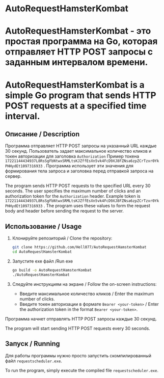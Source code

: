 


# AutoRequestHamsterKombat

# AutoRequestHamsterKombat - это простая программа на Go, которая отправляет HTTP POST запросы с заданным интервалом времени.

# AutoRequestHamsterKombat is a simple Go program that sends HTTP POST requests at a specified time interval.

## Описание / Description

Программа отправляет HTTP POST запросы на указанный URL каждые 30 секунд. Пользователь задает максимальное количество кликов и токен авторизации для заголовка `Authorization`  Пример токена `17221144434937L8RsSgFbNtwxSRMLtsKJZffEsXn5vk4FcD9XJ8FZNsa6zpZCrTzxr0YkPHHydEt1097316933` . Программа использует эти значения для формирования тела запроса и заголовка перед отправкой запроса на сервер.

The program sends HTTP POST requests to the specified URL every 30 seconds. The user specifies the maximum number of clicks and an authorization token for the `Authorization` header. Example token is `17221144434937L8RsSgFbNtwxSRMLtsKJZffEsXn5vk4FcD9XJ8FZNsa6zpZCrTzxr0YkPHHydEt1097316933` . The program uses these values ​​to form the request body and header before sending the request to the server.

## Использование / Usage

1. Клонируйте репозиторий / Clone the repository:

    ```bash
    git clone https://github.com/Hell077/AutoRequestHamsterKombat
    cd AutoRequestHamsterKombat
    ```

2. Запустите exe файл /Run exe 

    ```bash
    go build -o AutoRequestHamsterKombat
    ./AutoRequestHamsterKombat
    ```

3. Следуйте инструкциям на экране / Follow the on-screen instructions:

    - Введите максимальное количество кликов / Enter the maximum number of clicks.
    - Введите токен авторизации в формате `Bearer <your-token>` / Enter the authorization token in the format `Bearer <your-token>`.

Программа начнет отправлять HTTP POST запросы каждые 30 секунд.

The program will start sending HTTP POST requests every 30 seconds.

## Запуск / Running

Для работы программы нужно просто запустить скомпилированный файл `requestscheduler.exe`.

To run the program, simply execute the compiled file `requestscheduler.exe`.


